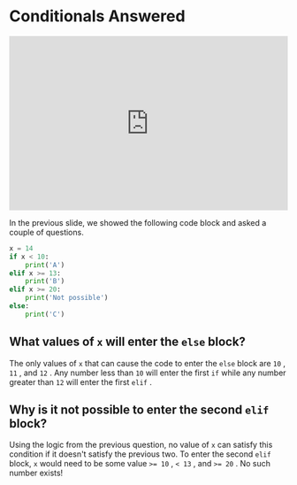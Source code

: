 # Conditionals Answered

<div style="position: relative; padding-bottom: 62.5%; height: 0;">
    <iframe src="https://www.loom.com/embed/e375761784214d178f674ee415b0761f?sharedAppSource=personal_library" frameborder="0" webkitallowfullscreen mozallowfullscreen allowfullscreen style="position: absolute; top: 0; left: 0; width: 100%; height: 100%;"></iframe>
</div>

In the previous slide, we showed the following code block and asked a couple of questions.  
```python
x = 14
if x < 10:
    print('A')
elif x >= 13:
    print('B')
elif x >= 20:
    print('Not possible')
else:
    print('C')
```

 
##  What values of `x` will enter the `else` block?  

The only values of `x` that can cause the code to enter the `else` block are `10` , `11` , and `12` . Any number less than `10` will enter the first `if` while any number greater than `12` will enter the first `elif` .  
##  Why is it not possible to enter the second `elif` block?  

Using the logic from the previous question, no value of `x` can satisfy this condition if it doesn't satisfy the previous two. To enter the second `elif` block, `x` would need to be some value `>= 10` , `< 13` , and `>= 20` . No such number exists!  
